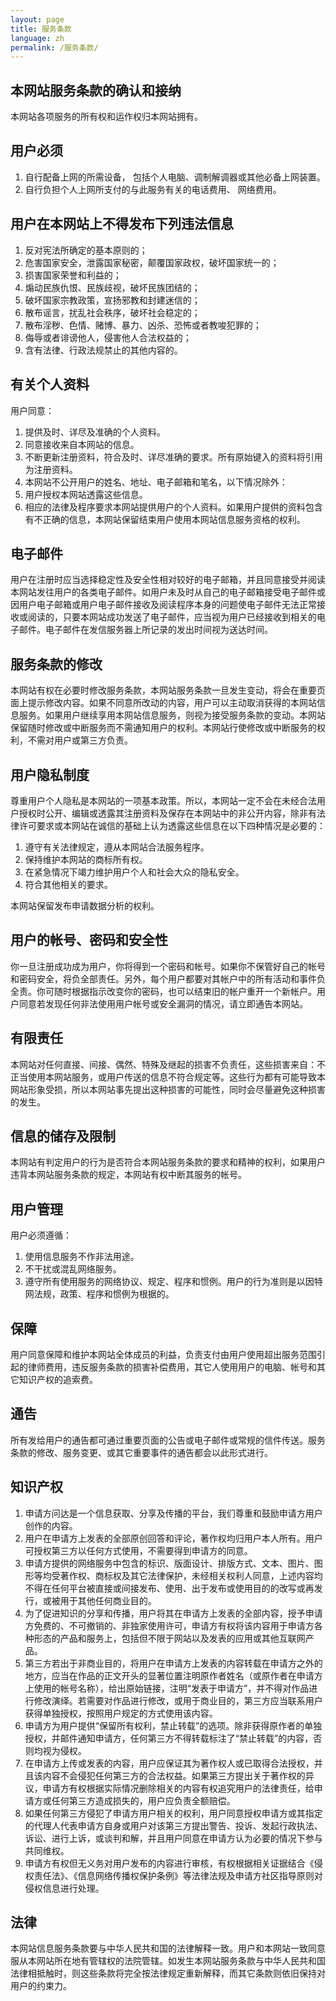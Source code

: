 ```yaml
---
layout: page
title: 服务条款
language: zh
permalink: /服务条款/
---
```


本网站服务条款的确认和接纳
----
本网站各项服务的所有权和运作权归本网站拥有。

用户必须
----
1. 自行配备上网的所需设备， 包括个人电脑、调制解调器或其他必备上网装置。
1. 自行负担个人上网所支付的与此服务有关的电话费用、 网络费用。

用户在本网站上不得发布下列违法信息
----
1. 反对宪法所确定的基本原则的；
1. 危害国家安全，泄露国家秘密，颠覆国家政权，破坏国家统一的；
1. 损害国家荣誉和利益的；
1. 煽动民族仇恨、民族歧视，破坏民族团结的；
1. 破坏国家宗教政策，宣扬邪教和封建迷信的；
1. 散布谣言，扰乱社会秩序，破坏社会稳定的；
1. 散布淫秽、色情、赌博、暴力、凶杀、恐怖或者教唆犯罪的；
1. 侮辱或者诽谤他人，侵害他人合法权益的；
1. 含有法律、行政法规禁止的其他内容的。

有关个人资料
----
用户同意：

1. 提供及时、详尽及准确的个人资料。
1. 同意接收来自本网站的信息。
1. 不断更新注册资料，符合及时、详尽准确的要求。所有原始键入的资料将引用为注册资料。
1. 本网站不公开用户的姓名、地址、电子邮箱和笔名，以下情况除外：
1. 用户授权本网站透露这些信息。
1. 相应的法律及程序要求本网站提供用户的个人资料。如果用户提供的资料包含有不正确的信息，本网站保留结束用户使用本网站信息服务资格的权利。

电子邮件
----
用户在注册时应当选择稳定性及安全性相对较好的电子邮箱，并且同意接受并阅读本网站发往用户的各类电子邮件。如用户未及时从自己的电子邮箱接受电子邮件或因用户电子邮箱或用户电子邮件接收及阅读程序本身的问题使电子邮件无法正常接收或阅读的，只要本网站成功发送了电子邮件，应当视为用户已经接收到相关的电子邮件。电子邮件在发信服务器上所记录的发出时间视为送达时间。

服务条款的修改
----
本网站有权在必要时修改服务条款，本网站服务条款一旦发生变动，将会在重要页面上提示修改内容。如果不同意所改动的内容，用户可以主动取消获得的本网站信息服务。如果用户继续享用本网站信息服务，则视为接受服务条款的变动。本网站保留随时修改或中断服务而不需通知用户的权利。本网站行使修改或中断服务的权利，不需对用户或第三方负责。

用户隐私制度
----
尊重用户个人隐私是本网站的一项基本政策。所以，本网站一定不会在未经合法用户授权时公开、编辑或透露其注册资料及保存在本网站中的非公开内容，除非有法律许可要求或本网站在诚信的基础上认为透露这些信息在以下四种情况是必要的：

1. 遵守有关法律规定，遵从本网站合法服务程序。
1. 保持维护本网站的商标所有权。
1. 在紧急情况下竭力维护用户个人和社会大众的隐私安全。
1. 符合其他相关的要求。

本网站保留发布申请数据分析的权利。

用户的帐号、密码和安全性
----
你一旦注册成功成为用户，你将得到一个密码和帐号。如果你不保管好自己的帐号和密码安全，将负全部责任。另外，每个用户都要对其帐户中的所有活动和事件负全责。你可随时根据指示改变你的密码，也可以结束旧的帐户重开一个新帐户。用户同意若发现任何非法使用用户帐号或安全漏洞的情况，请立即通告本网站。

有限责任
----
本网站对任何直接、间接、偶然、特殊及继起的损害不负责任，这些损害来自：不正当使用本网站服务，或用户传送的信息不符合规定等。这些行为都有可能导致本网站形象受损，所以本网站事先提出这种损害的可能性，同时会尽量避免这种损害的发生。

信息的储存及限制
----
本网站有判定用户的行为是否符合本网站服务条款的要求和精神的权利，如果用户违背本网站服务条款的规定，本网站有权中断其服务的帐号。

用户管理
----
用户必须遵循：

1. 使用信息服务不作非法用途。
2. 不干扰或混乱网络服务。
3. 遵守所有使用服务的网络协议、规定、程序和惯例。用户的行为准则是以因特网法规，政策、程序和惯例为根据的。

保障
----
用户同意保障和维护本网站全体成员的利益，负责支付由用户使用超出服务范围引起的律师费用，违反服务条款的损害补偿费用，其它人使用用户的电脑、帐号和其它知识产权的追索费。

通告
----
所有发给用户的通告都可通过重要页面的公告或电子邮件或常规的信件传送。服务条款的修改、服务变更、或其它重要事件的通告都会以此形式进行。

知识产权
----
1. 申请方问达是一个信息获取、分享及传播的平台，我们尊重和鼓励申请方用户创作的内容。
2. 用户在申请方上发表的全部原创回答和评论，著作权均归用户本人所有。用户可授权第三方以任何方式使用，不需要得到申请方的同意。
3. 申请方提供的网络服务中包含的标识、版面设计、排版方式、文本、图片、图形等均受著作权、商标权及其它法律保护，未经相关权利人同意，上述内容均不得在任何平台被直接或间接发布、使用、出于发布或使用目的的改写或再发行，或被用于其他任何商业目的。
4. 为了促进知识的分享和传播，用户将其在申请方上发表的全部内容，授予申请方免费的、不可撤销的、非独家使用许可，申请方有权将该内容用于申请方各种形态的产品和服务上，包括但不限于网站以及发表的应用或其他互联网产品。
5. 第三方若出于非商业目的，将用户在申请方上发表的内容转载在申请方之外的地方，应当在作品的正文开头的显著位置注明原作者姓名（或原作者在申请方上使用的帐号名称），给出原始链接，注明“发表于申请方”，并不得对作品进行修改演绎。若需要对作品进行修改，或用于商业目的，第三方应当联系用户获得单独授权，按照用户规定的方式使用该内容。
6. 申请方为用户提供“保留所有权利，禁止转载”的选项。除非获得原作者的单独授权，并邮件通知申请方，任何第三方不得转载标注了“禁止转载”的内容，否则均视为侵权。
7. 在申请方上传或发表的内容，用户应保证其为著作权人或已取得合法授权，并且该内容不会侵犯任何第三方的合法权益。如果第三方提出关于著作权的异议，申请方有权根据实际情况删除相关的内容有权追究用户的法律责任，给申请方或任何第三方造成损失的，用户应负责全额赔偿。
8. 如果任何第三方侵犯了申请方用户相关的权利，用户同意授权申请方或其指定的代理人代表申请方自身或用户对该第三方提出警告、投诉、发起行政执法、诉讼、进行上诉，或谈判和解，并且用户同意在申请方认为必要的情况下参与共同维权。
9. 申请方有权但无义务对用户发布的内容进行审核，有权根据相关证据结合《侵权责任法》、《信息网络传播权保护条例》等法律法规及申请方社区指导原则对侵权信息进行处理。

法律
----
本网站信息服务条款要与中华人民共和国的法律解释一致。用户和本网站一致同意服从本网站所在地有管辖权的法院管辖。如发生本网站服务条款与中华人民共和国法律相抵触时，则这些条款将完全按法律规定重新解释，而其它条款则依旧保持对用户的约束力。

